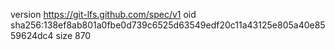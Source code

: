 version https://git-lfs.github.com/spec/v1
oid sha256:138ef8ab801a0fbe0d739c6525d63549edf20c11a43125e805a40e8559624dc4
size 870
